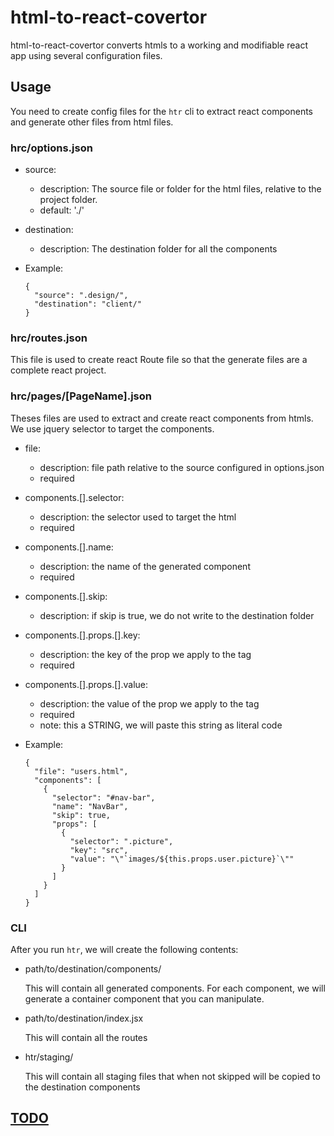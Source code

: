 # html-to-react-covertor

html-to-react-covertor converts htmls to a working and modifiable react app
using several configuration files.

## Usage

You need to create config files for the `htr` cli to extract react components
and generate other files from html files.

### hrc/options.json

- source:
  - description: The source file or folder for the html files, relative to the project folder.
  - default: './'
- destination:
  - description: The destination folder for all the components

- Example:
  ```
  {
    "source": ".design/",
    "destination": "client/"
  }
  ```

### hrc/routes.json

This file is used to create react Route file so that the generate files are
a complete react project.

### hrc/pages/[PageName].json

Theses files are used to extract and create react components from htmls.
We use jquery selector to target the components.

- file:
  - description: file path relative to the source configured in options.json
  - required
- components.[].selector:
  - description: the selector used to target the html
  - required
- components.[].name:
  - description: the name of the generated component
  - required
- components.[].skip:
  - description: if skip is true, we do not write to the destination folder
- components.[].props.[].key:
  - description: the key of the prop we apply to the tag
  - required
- components.[].props.[].value:
  - description: the value of the prop we apply to the tag
  - required
  - note: this a STRING, we will paste this string as literal code

- Example:
  ```
  {
    "file": "users.html",
    "components": [
      {
        "selector": "#nav-bar",
        "name": "NavBar",
        "skip": true,
        "props": [
          {
            "selector": ".picture",
            "key": "src",
            "value": "\"`images/${this.props.user.picture}`\""
          }
        ]
      }
    ]
  }
  ```

### CLI
After you run `htr`, we will create the following contents:
- path/to/destination/components/

  This will contain all generated components. For each component, we will
  generate a container component that you can manipulate.

- path/to/destination/index.jsx

  This will contain all the routes

- htr/staging/

  This will contain all staging files that when not skipped will be
  copied to the destination components

## [TODO](README.TODO.md)
